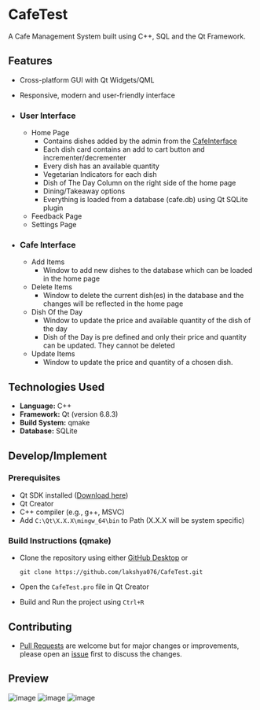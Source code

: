 # CafeTest
A Cafe Management System built using C++, SQL and the Qt Framework.

## Features

- Cross-platform GUI with Qt Widgets/QML
- Responsive, modern and user-friendly interface
  
- ### **User Interface**
  - Home Page
    - Contains dishes added by the admin from the [CafeInterface](#Cafe-Interface)
    - Each dish card contains an add to cart button and incrementer/decrementer
    - Every dish has an available quantity
    - Vegetarian Indicators for each dish
    - Dish of The Day Column on the right side of the home page
    - Dining/Takeaway options
    - Everything is loaded from a database (cafe.db) using Qt SQLite plugin
  - Feedback Page
  - Settings Page
 
- ### **Cafe Interface**
  - Add Items
    - Window to add new dishes to the database which can be loaded in the home page
  - Delete Items
    - Window to delete the current dish(es) in the database and the changes will be reflected in the home page
  - Dish Of the Day
    - Window to update the price and available quantity of the dish of the day
    - Dish of the Day is pre defined and only their price and quantity can be updated. They cannot be deleted
  - Update Items
    - Window to update the price and quantity of a chosen dish.


## Technologies Used

- **Language:** C++
- **Framework:** Qt (version 6.8.3)
- **Build System:** qmake
- **Database:** SQLite


## Develop/Implement

### Prerequisites

- Qt SDK installed ([Download here](https://www.qt.io/download))
- Qt Creator
- C++ compiler (e.g., g++, MSVC)
- Add `C:\Qt\X.X.X\mingw_64\bin` to Path (X.X.X will be system specific)

### Build Instructions (qmake)
- Clone the repository using either [GitHub Desktop](https://github.com/apps/desktop?ref_cta=download+desktop&ref_loc=installing+github+desktop&ref_page=docs) or
  
  ```git
  git clone https://github.com/lakshya076/CafeTest.git
  ```
- Open the `CafeTest.pro` file in Qt Creator
- Build and Run the project using `Ctrl+R`

## Contributing
- [Pull Requests](https://github.com/lakshya076/CafeTest/pulls) are welcome but for major changes or improvements, please open an [issue](https://github.com/lakshya076/CafeTest/issues) first to discuss the changes.

## Preview
![image](https://github.com/user-attachments/assets/7f7e67da-3b41-4a10-b933-8beb83a58e6a)
![image](https://github.com/user-attachments/assets/c126f130-0bf8-4c42-810f-57d7266b583b)
![image](https://github.com/user-attachments/assets/54819e48-a3a2-4b6b-8e6f-34fd861a64c4)
